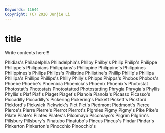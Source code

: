 ```yaml
---
Keywords: 11644
Copyright: (C) 2020 Junjie Li
---
```


# title

Write contents here!!!
 
Phidias's 
Philadelphia 
Philadelphia's 
Philby 
Philby's 
Philip 
Philip's
Philippe 
Philippe's 
Philippians 
Philippians's 
Philippine 
Philippine's 
Philippines 
Philippines's 
Philips 
Philips's
Philistine 
Philistine's 
Phillip 
Phillip's 
Phillipa 
Phillipa's 
Phillips 
Phillips's 
Philly 
Philly's
Phipps 
Phipps's 
Phobos 
Phobos's 
Phoebe 
Phoebe's 
Phoenicia 
Phoenicia's 
Phoenix 
Phoenix's
Photostat 
Photostat's 
Photostats 
Photostatted 
Photostatting 
Phrygia 
Phrygia's 
Phyllis 
Phyllis's 
Piaf
Piaf's 
Piaget 
Piaget's 
Pianola 
Pianola's 
Picasso 
Picasso's 
Piccadilly 
Piccadilly's 
Pickering
Pickering's 
Pickett 
Pickett's 
Pickford 
Pickford's 
Pickwick 
Pickwick's 
Pict 
Pict's 
Piedmont
Piedmont's 
Pierce 
Pierce's 
Pierre 
Pierre's 
Pierrot 
Pierrot's 
Pigmies 
Pigmy 
Pigmy's
Pike 
Pike's 
Pilate 
Pilate's 
Pilates 
Pilates's 
Pilcomayo 
Pilcomayo's 
Pilgrim 
Pilgrim's
Pillsbury 
Pillsbury's 
Pinatubo 
Pinatubo's 
Pincus 
Pincus's 
Pindar 
Pindar's 
Pinkerton 
Pinkerton's
Pinocchio 
Pinocchio's 
